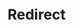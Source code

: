 ﻿---
layout: src/layouts/Redirect.astro
title: Redirect
redirect: https://octopus.com/docs/deployments/databases/sql-server/index
pubDate:  2023-01-01
navSearch: false
navSitemap: false
navMenu: false
---
